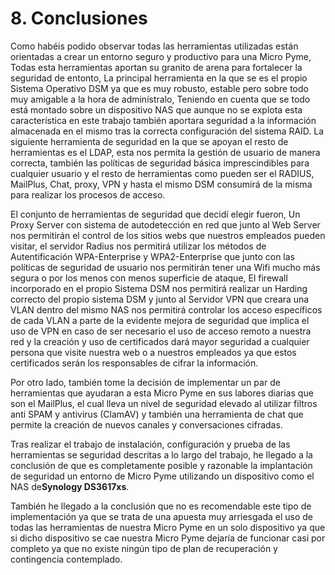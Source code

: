 # 8. Conclusiones 

Como habéis podido observar todas las herramientas utilizadas están orientadas a crear un entorno seguro y productivo para una Micro Pyme, Todas esta herramientas aportan su granito de arena para fortalecer la seguridad de entonto, La principal herramienta en la que se es el propio Sistema Operativo DSM ya que es muy robusto, estable pero sobre todo muy amigable a la hora de adminístralo, Teniendo en cuenta que se todo está montado sobre un dispositivo NAS que aunque no se explota esta característica en este trabajo también aportara seguridad a la información almacenada en el mismo tras la correcta configuración del sistema RAID. La siguiente herramienta de seguridad en la que se apoyan el resto de herramientas es el LDAP, esta nos permita la gestión de usuario de manera correcta, también las políticas de seguridad básica imprescindibles para cualquier usuario y el resto de herramientas como pueden ser el RADIUS, MailPlus, Chat, proxy, VPN y hasta el mismo DSM consumirá de la misma para realizar los procesos de acceso.

El conjunto de herramientas de seguridad que decidí elegir fueron, Un Proxy Server con sistema de autodetección en red que junto al Web Server nos permitirán el control de los sitios webs que nuestros empleados pueden visitar, el servidor Radius nos permitirá utilizar los métodos de Autentificación WPA-Enterprise y WPA2-Enterprise que junto con las políticas de seguridad de usuario nos permitirán tener una Wifi mucho más segura o por los menos con menos superficie de ataque, El firewall incorporado en el propio Sistema DSM nos permitirá realizar un Harding correcto del propio sistema DSM y junto al Servidor VPN que creara una VLAN dentro del mismo NAS nos permitirá controlar los acceso específicos de cada VLAN a parte de la evidente mejora de seguridad que implica el uso de VPN en caso de ser necesario el uso de acceso remoto a nuestra red y la creación y uso de certificados dará mayor seguridad a cualquier persona que visite nuestra web o a nuestros empleados ya que estos certificados serán los responsables de cifrar la información.


Por otro lado, también tome la decisión de implementar un par de herramientas que ayudaran a esta Micro Pyme en sus labores diarias que son el MailPlus, el cual lleva un nivel de seguridad elevado al utilizar filtros anti SPAM y antivirus (ClamAV) y también una herramienta de chat que permite la creación de nuevos canales y conversaciones cifradas.


Tras realizar el trabajo de instalación, configuración y prueba de las herramientas se seguridad descritas a lo largo del trabajo, he llegado a la conclusión de que es completamente posible y razonable la implantación de seguridad un entorno de Micro Pyme utilizando un dispositivo como el NAS de**Synology DS3617xs**. 

También he llegado a la conclusión que no es recomendable este tipo de implementación ya que se trata de una apuesta muy arriesgada el uso de todas las herramientas de nuestra Micro Pyme en un solo dispositivo ya que si dicho dispositivo se cae nuestra Micro Pyme dejaría de funcionar casi por completo ya que no existe ningún tipo de plan de recuperación y contingencia contemplado.


